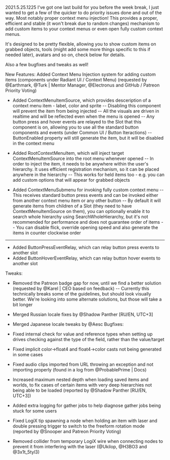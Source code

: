 2021.5.25.1225
I've got one last build for you before the week break, I just wanted to get a few of the quicker to do priority issues done and out of the way. Most notably proper context menu injection! This provides a proper, efficient and stable (it won't break due to random changes) mechanism to add custom items to your context menus or even open fully custom context menus.

It's designed to be pretty flexible, allowing you to show custom items on grabbed objects, tools (might add some more things specific to this if needed later), avatars and so on, check below for details.

Also a few bugfixes and tweaks as well!

New Features:
Added Context Menu Injection system for adding custom items (components under Radiant UI / Context Menu) (requested by @Earthmark, @Turk | Mentor Manager, @Electronus and GitHub / Patreon Priority Voting)

- Added ContextMenuItemSource, which provides desceription of a context menu item - label, color and sprite
-- Disabling this component will prevent the item from being injected
-- All the visuals are driven in realtime and will be reflected even when the menu is opened
-- Any button press and hover events are relayed to the Slot that this component is on, allowing you to use all the standard button components and events (under Common UI / Button Iteractions)
-- ButtonEnabled property will still generate the item, but it will be disabled in the context menu

- Added RootContextMenuItem, which will inject target ContextMenuItemSource into the root menu whenever opened
-- In order to inject the item, it needs to be anywhere within the user's hierarchy. It uses efficient registration mechanism, so it can be placed anywhere in the hierarchy
-- This works for held items too - e.g. you can add custom options that will appear for grabbed objects
- Added ContextMenuSubmenu for invoking fully custom context menu
-- This receives standard button press events and can be invoked either from another context menu item or any other button
-- By default it will generate items from children of a Slot (they need to have ContextMenuItemSource on them), you can optionally enable it to search whole hierarchy using SearchWholeHierarchy, but it's not recommended for performance and does not guarantee order of items
-- You can disable flick, override opening speed and also generate the items in counter clockwise order

--------------------

- Added ButtonPressEventRelay, which can relay button press events to another slot
- Added ButtonHoverEventRelay, which can relay button hover events to another slot

Tweaks:
- Removed the Patreon badge gap for now, until we find a better solution (requested by @Karel | CEO based on feedback)
-- Currently this technically breaks some of the guidelines, but should look visually better. We're looking into some alternate solutions, but those will take a bit longer

- Merged Russian locale fixes by @Shadow Panther [RU/EN, UTC+3]
- Merged Japanese locale tweaks by @Aesc
Bugfixes:
- Fixed internal check for value and reference types when setting up drives checking against the type of the field, rather than the value/target
- Fixed implicit color->float4 and float4->color casts not being generated in some cases
- Fixed audio clips imported from URL throwing an exception and not importing properly (found in a log from @ProbablePrime | Docs)
- Increased maximum nested depth when loading saved items and worlds, to fix cases of certain items with very deep hierarchies not being able to be loaded (reported by @Shadow Panther [RU/EN, UTC+3])
- Added extra logging for gather jobs to help diagnose gather jobs being stuck for some users
- Fixed LogiX tip spawning a node when holding an item with laser and double pressing trigger to switch to the freeform rotation mode (reported by @Snooper and Patreon Priority Voting)
- Removed collider from temporary LogiX wire when connecting nodes to prevent it from interfering with the laser (@Ukilop, @H3BO3 and @3x1t_5tyl3)